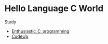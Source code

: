 # Hello Language C World

Study
* [Enthusiastic_C_programming](./Enthusiastic_C_programming/README.md)
* [CodeUp](./CodeUp/README.md)
